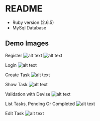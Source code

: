 # README

* Ruby version (2.6.5)
* MySql Database

## Demo Images

Register
![alt text](https://github.com/alexsk88/ToDo-Ruby-Mysql-/blob/master/blob/001.jpeg?raw=true)
![alt text](https://github.com/alexsk88/ToDo-Ruby-Mysql-/blob/master/blob/002.jpeg?raw=true)

Login
![alt text](https://github.com/alexsk88/ToDo-Ruby-Mysql-/blob/master/blob/1.jpeg?raw=true)

Create Task
![alt text](https://github.com/alexsk88/ToDo-Ruby-Mysql-/blob/master/blob/2.jpeg?raw=true)

Show Task
![alt text](https://github.com/alexsk88/ToDo-Ruby-Mysql-/blob/master/blob/3.jpeg?raw=true)

Validation with Devise
![alt text](https://github.com/alexsk88/ToDo-Ruby-Mysql-/blob/master/blob/4.jpeg?raw=true)

List Tasks, Pending Or Completed
![alt text](https://github.com/alexsk88/ToDo-Ruby-Mysql-/blob/master/blob/5.jpeg?raw=true)

Edit Task
![alt text](https://github.com/alexsk88/ToDo-Ruby-Mysql-/blob/master/blob/6.jpeg?raw=true)
